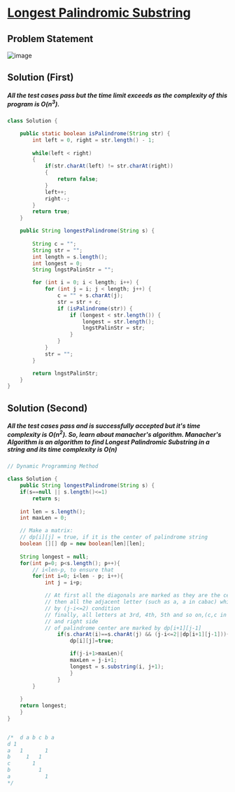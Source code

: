 # [Longest Palindromic Substring](https://leetcode.com/problems/longest-palindromic-substring/description/)
## Problem Statement
![image](https://github.com/SiddhantKumarMaurya/LeetCode_Questions/assets/107787014/7f8f4bf1-9563-40f1-b2d7-393f4868c929)
## Solution (First)
##### All the test cases pass but the time limit exceeds as the complexity of this program is O(n<sup>3</sup>).
``` java
class Solution {

    public static boolean isPalindrome(String str) {
        int left = 0, right = str.length() - 1;
        
        while(left < right)
        {
            if(str.charAt(left) != str.charAt(right))
            {
                return false;
            }
            left++;
            right--;
        }
        return true;
    }

    public String longestPalindrome(String s) {
        
        String c = "";
        String str = "";
        int length = s.length();
        int longest = 0;
        String lngstPalinStr = "";

        for (int i = 0; i < length; i++) {
            for (int j = i; j < length; j++) {
                c = "" + s.charAt(j);
                str = str + c;
                if (isPalindrome(str)) {
                    if (longest < str.length()) {
                        longest = str.length();
                        lngstPalinStr = str;
                    }
                }
            }
            str = "";
        }

        return lngstPalinStr;
    }
}
```
## Solution (Second)
##### All the test cases pass and is successfully accepted but it's time complexity is O(n<sup>2</sup>). So, learn about manacher's algorithm. Manacher's Algorithm is an algorithm to find Longest Palindromic Substring in a string and its time complexity is O(n)
``` java
// Dynamic Programming Method

class Solution {
    public String longestPalindrome(String s) {
    if(s==null || s.length()<=1)
        return s;
 
    int len = s.length();
    int maxLen = 0;

    // Make a matrix:
    // dp[i][j] = true, if it is the center of palindrome string
    boolean [][] dp = new boolean[len][len];
 
    String longest = null;
    for(int p=0; p<s.length(); p++){
        // i<len-p, to ensure that
        for(int i=0; i<len - p; i++){
            int j = i+p;

            // At first all the diagonals are marked as they are the centres of all palindromes
            // then all the adjacent letter (such as a, a in cabac) which are same are marked 
            // by (j-i<=2) condition
            // finally, all letters at 3rd, 4th, 5th and so on,(c,c in cabac) positions on left 
            // and right side 
            // of palindrome center are marked by dp[i+1][j-1]
                if(s.charAt(i)==s.charAt(j) && (j-i<=2||dp[i+1][j-1])){
                    dp[i][j]=true;

                    if(j-i+1>maxLen){
                    maxLen = j-i+1; 
                    longest = s.substring(i, j+1);
                    }
                }
        }
 
    }
    return longest;
    }
}


/*  d a b c b a
d 1       
a   1       1
b     1   1  
c       1    
b         1  
a           1
*/
```
